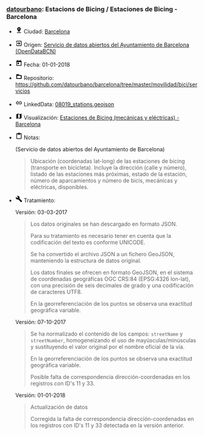 ### [datourbano](https://github.com/datourbano): Estacions de Bicing / Estaciones de Bicing - Barcelona

* ![](https://raw.githubusercontent.com/datourbano/simbologia/master/_/ubicacion_18.png) Ciudad: [Barcelona](https://datourbano.github.io/barcelona)
* ![](https://raw.githubusercontent.com/datourbano/simbologia/master/_/origen_18.png) Origen: [Servicio de datos abiertos del Ayuntamiento de Barcelona (OpenDataBCN)](http://opendata-ajuntament.barcelona.cat/data/es/dataset/bicing)
* ![](https://raw.githubusercontent.com/datourbano/simbologia/master/_/calendario_18.png) Fecha: 01-01-2018
* ![](https://raw.githubusercontent.com/datourbano/simbologia/master/_/carpeta_18.png) Repositorio: https://github.com/datourbano/barcelona/tree/master/movilidad/bici/servicios
* ![](https://raw.githubusercontent.com/datourbano/simbologia/master/_/enlace_18.png) LinkedData: [08019_stations.geojson](https://raw.githubusercontent.com/datourbano/barcelona/master/movilidad/bici/servicios/08019_stations.geojson)
* ![](https://raw.githubusercontent.com/datourbano/simbologia/master/_/mapa_18.png) Visualización: [Estaciones de Bicing (mecánicas y eléctricas) - Barcelona](https://datourbano.github.io/barcelona/movilidad/bici/servicios/08019_stations)
* ![](https://raw.githubusercontent.com/datourbano/simbologia/master/_/notas_18.png) Notas:

  (Servicio de datos abiertos del Ayuntamiento de Barcelona)
  >Ubicación (coordenadas lat-long) de las estaciones de bicing (transporte en bicicleta). Incluye la dirección (calle y número), listado de las estaciones más próximas, estado de la estación, número de aparcamientos y número de bicis, mecánicas y eléctricas, disponibles.
* ![](https://raw.githubusercontent.com/datourbano/simbologia/master/_/herramienta_18.png) Tratamiento:

  Versión: 03-03-2017

  >Los datos originales se han descargado en formato JSON. 
  >
  >Para su tratamiento es necesario tener en cuenta que la codificación del texto es conforme UNICODE.
  >
  >Se ha convertido el archivo JSON a un fichero GeoJSON, manteniendo la estructura de datos original.
  >
  >Los datos finales se ofrecen en formato GeoJSON, en el sistema de coordenadas geográficas OGC CRS:84 (EPSG:4326 lon-lat), con una precisión de seis decimales de grado y una codificación de caracteres UTF8.
  >
  >En la georreferenciación de los puntos se observa una exactitud geográfica variable.
 
  Versión: 07-10-2017  

  >Se ha normalizado el contenido de los campos: `streetName` y `streetNumber`, homogeneizando el uso de mayúsculas/minúsculas y sustituyendo el valor original por el nombre oficial de la vía.
  >  
  >En la georreferenciación de los puntos se observa una exactitud geográfica variable.
  >  
  >Posible falta de correspondencia dirección-coordenadas en los registros con ID's 11 y 33.

  Versión: 01-01-2018  

  >Actualización de datos
  >
  >Corregida la falta de correspondencia dirección-coordenadas en los registros con ID's 11 y 33 detectada en la versión anterior.
 


  
